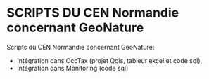 # SCRIPTS DU CEN Normandie concernant GeoNature
Scripts du CEN Normandie concernant GeoNature:
- Intégration dans OccTax (projet Qgis, tableur excel et code sql),
- Intégration dans Monitoring (code sql)
